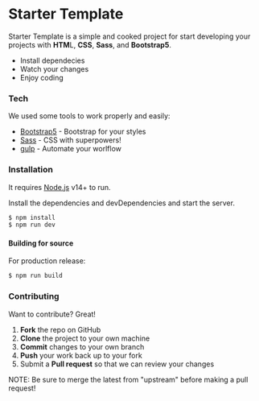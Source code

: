 # Starter Template

Starter Template is a simple and cooked project for start developing your projects with **HTM**L, **CSS**, **Sass**, and **Bootstrap5**.

  - Install dependecies
  - Watch your changes
  - Enjoy coding


### Tech

We used some tools to work properly and easily:

* [Bootstrap5](https://getbootstrap.com/) - Bootstrap for your styles
* [Sass](https://sass-lang.com/) - CSS with superpowers!
* [gulp](https://gulpjs.com/) - Automate your worlflow


### Installation

It requires [Node.js](https://nodejs.org/) v14+ to run.

Install the dependencies and devDependencies and start the server.

```sh
$ npm install
$ npm run dev
```

#### Building for source
For production release:
```sh
$ npm run build
```

### Contributing
Want to contribute? Great!

 1. **Fork** the repo on GitHub
 2. **Clone** the project to your own machine
 3. **Commit** changes to your own branch
 4. **Push** your work back up to your fork
 5. Submit a **Pull request** so that we can review your changes
 
NOTE: Be sure to merge the latest from "upstream" before making a pull request!
